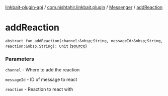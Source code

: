 [linkbait-plugin-api](../../index.md) / [com.nishtahir.linkbait.plugin](../index.md) / [Messenger](index.md) / [addReaction](.)


# addReaction

`abstract fun addReaction(channel:&nbsp;String, messageId:&nbsp;String, reaction:&nbsp;String): Unit` [(source)](https://gitlab.com/nishtahir/linkbait/tree/master/linkbait-plugin-api/src/main/kotlin//com/nishtahir/linkbait/plugin/Messaging.kt#L23)

### Parameters

`channel` - Where to add the reaction

`messageId` - ID of message to react

`reaction` - Reaction to react with


